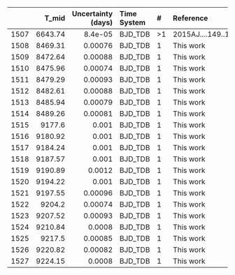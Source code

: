 |      |   T_mid |   Uncertainty (days) | Time System   | #   | Reference           |
|-----:|--------:|---------------------:|:--------------|:----|:--------------------|
| 1507 | 6643.74 |              8.4e-05 | BJD_TDB       | >1  | 2015AJ....149..166H |
| 1508 | 8469.31 |              0.00076 | BJD_TDB       | 1   | This work           |
| 1509 | 8472.64 |              0.00088 | BJD_TDB       | 1   | This work           |
| 1510 | 8475.96 |              0.00074 | BJD_TDB       | 1   | This work           |
| 1511 | 8479.29 |              0.00093 | BJD_TDB       | 1   | This work           |
| 1512 | 8482.61 |              0.00088 | BJD_TDB       | 1   | This work           |
| 1513 | 8485.94 |              0.00079 | BJD_TDB       | 1   | This work           |
| 1514 | 8489.26 |              0.00081 | BJD_TDB       | 1   | This work           |
| 1515 | 9177.6  |              0.001   | BJD_TDB       | 1   | This work           |
| 1516 | 9180.92 |              0.001   | BJD_TDB       | 1   | This work           |
| 1517 | 9184.24 |              0.001   | BJD_TDB       | 1   | This work           |
| 1518 | 9187.57 |              0.001   | BJD_TDB       | 1   | This work           |
| 1519 | 9190.89 |              0.0012  | BJD_TDB       | 1   | This work           |
| 1520 | 9194.22 |              0.001   | BJD_TDB       | 1   | This work           |
| 1521 | 9197.55 |              0.00096 | BJD_TDB       | 1   | This work           |
| 1522 | 9204.2  |              0.00074 | BJD_TDB       | 1   | This work           |
| 1523 | 9207.52 |              0.00093 | BJD_TDB       | 1   | This work           |
| 1524 | 9210.84 |              0.0008  | BJD_TDB       | 1   | This work           |
| 1525 | 9217.5  |              0.00085 | BJD_TDB       | 1   | This work           |
| 1526 | 9220.82 |              0.00082 | BJD_TDB       | 1   | This work           |
| 1527 | 9224.15 |              0.0008  | BJD_TDB       | 1   | This work           |